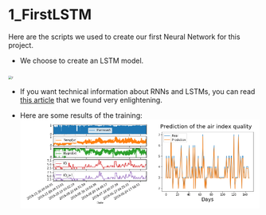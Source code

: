 1_FirstLSTM
================
Here are the scripts we used to create our first Neural Network for this project.

- We choose to create an LSTM model.

<img src="https://t1.daumcdn.net/thumb/R1280x0/?fname=http://t1.daumcdn.net/brunch/service/user/IgT/image/I0UJ8f2U5ePsX3LU-kJS--yIarU.png" alt="r" style="zoom:45%;" />

- If you want technical information about RNNs and LSTMs, you can read [this article](http://colah.github.io/posts/2015-08-Understanding-LSTMs/) that we found very enlightening.

- Here are some results of the training:<img src="Archive/pictures/dataRuche.PNG" alt="r" style="zoom:100%;" />